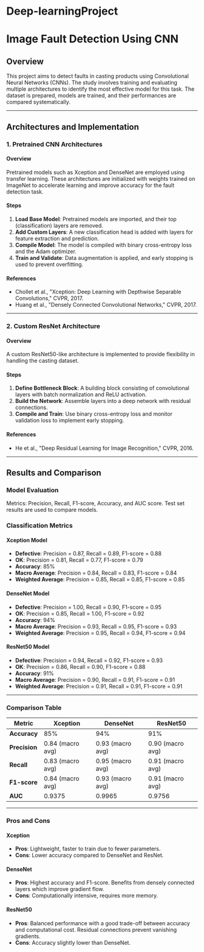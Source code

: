 # Deep-learningProject

# Image Fault Detection Using CNN

## Overview
This project aims to detect faults in casting products using Convolutional Neural Networks (CNNs). The study involves training and evaluating multiple architectures to identify the most effective model for this task. The dataset is prepared, models are trained, and their performances are compared systematically.

---

## Architectures and Implementation

### 1. Pretrained CNN Architectures
#### Overview
Pretrained models such as Xception and DenseNet are employed using transfer learning. These architectures are initialized with weights trained on ImageNet to accelerate learning and improve accuracy for the fault detection task.

#### Steps
1. **Load Base Model**: Pretrained models are imported, and their top (classification) layers are removed.
2. **Add Custom Layers**: A new classification head is added with layers for feature extraction and prediction.
3. **Compile Model**: The model is compiled with binary cross-entropy loss and the Adam optimizer.
4. **Train and Validate**: Data augmentation is applied, and early stopping is used to prevent overfitting.

#### References
- Chollet et al., "Xception: Deep Learning with Depthwise Separable Convolutions," CVPR, 2017.  
- Huang et al., "Densely Connected Convolutional Networks," CVPR, 2017.

---

### 2. Custom ResNet Architecture
#### Overview
A custom ResNet50-like architecture is implemented to provide flexibility in handling the casting dataset.

#### Steps
1. **Define Bottleneck Block**: A building block consisting of convolutional layers with batch normalization and ReLU activation.
2. **Build the Network**: Assemble layers into a deep network with residual connections.
3. **Compile and Train**: Use binary cross-entropy loss and monitor validation loss to implement early stopping.

#### References
- He et al., "Deep Residual Learning for Image Recognition," CVPR, 2016.

---

## Results and Comparison

### Model Evaluation
Metrics: Precision, Recall, F1-score, Accuracy, and AUC score. Test set results are used to compare models.

### Classification Metrics

#### Xception Model
- **Defective**: Precision = 0.87, Recall = 0.89, F1-score = 0.88  
- **OK**: Precision = 0.81, Recall = 0.77, F1-score = 0.79  
- **Accuracy**: 85%  
- **Macro Average**: Precision = 0.84, Recall = 0.83, F1-score = 0.84  
- **Weighted Average**: Precision = 0.85, Recall = 0.85, F1-score = 0.85  

#### DenseNet Model
- **Defective**: Precision = 1.00, Recall = 0.90, F1-score = 0.95  
- **OK**: Precision = 0.85, Recall = 1.00, F1-score = 0.92  
- **Accuracy**: 94%  
- **Macro Average**: Precision = 0.93, Recall = 0.95, F1-score = 0.93  
- **Weighted Average**: Precision = 0.95, Recall = 0.94, F1-score = 0.94  

#### ResNet50 Model
- **Defective**: Precision = 0.94, Recall = 0.92, F1-score = 0.93  
- **OK**: Precision = 0.86, Recall = 0.90, F1-score = 0.88  
- **Accuracy**: 91%  
- **Macro Average**: Precision = 0.90, Recall = 0.91, F1-score = 0.91  
- **Weighted Average**: Precision = 0.91, Recall = 0.91, F1-score = 0.91  

---

### Comparison Table
| Metric       | Xception       | DenseNet       | ResNet50       |
|--------------|----------------|----------------|----------------|
| **Accuracy** | 85%            | 94%            | 91%            |
| **Precision**| 0.84 (macro avg)| 0.93 (macro avg)| 0.90 (macro avg)|
| **Recall**   | 0.83 (macro avg)| 0.95 (macro avg)| 0.91 (macro avg)|
| **F1-score** | 0.84 (macro avg)| 0.93 (macro avg)| 0.91 (macro avg)|
| **AUC**      | 0.9375         | 0.9965         | 0.9756         |

---

### Pros and Cons

#### Xception
- **Pros**: Lightweight, faster to train due to fewer parameters.  
- **Cons**: Lower accuracy compared to DenseNet and ResNet.

#### DenseNet
- **Pros**: Highest accuracy and F1-score. Benefits from densely connected layers which improve gradient flow.  
- **Cons**: Computationally intensive, requires more memory.

#### ResNet50
- **Pros**: Balanced performance with a good trade-off between accuracy and computational cost. Residual connections prevent vanishing gradients.  
- **Cons**: Accuracy slightly lower than DenseNet.

